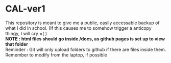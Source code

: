 # CAL-ver1
This repository is meant to give me a public, easily accessable backup of what I did in school. (If this causes me to somehow trigger a anticopy thingy, I will cry =( )  
**NOTE : html files should go inside /docs, as github pages is set up to view that folder**  
Reminder : Git will only upload folders to github if there are files inside them. Remember to modify from the laptop, if possible

